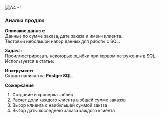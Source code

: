 ![A4 - 1](https://user-images.githubusercontent.com/119155885/205064527-8a58fd4b-09ee-4bee-8777-843e0ee56d29.png)

### Анализ продаж

**Описание данных:**  
Данные по сумме заказа, дате заказа и имени клиента.  
Тестовый небольшой набор данных для работы с SQL.

**Задача:**  
Проиллюстрировать некоторые ошибки при первом погружении в SQL.  
Используется в статье:

**Инструмент:**  
Скрипт написан на **Postgre SQL**.

**Сожержание**  
1. Создание и проверка таблиц
2. Расчет доли каждого клиента в общей сумме заказов
3. Выбор клиента с наибольшей суммой заказа
4. Выбор даты последнего заказа каждого клиента
